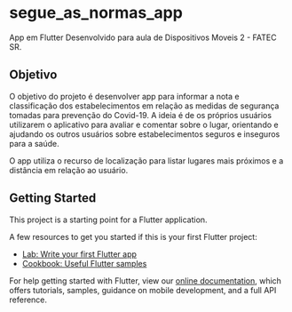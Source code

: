 # segue_as_normas_app

App em Flutter Desenvolvido para aula de Dispositivos Moveis 2 - FATEC SR.

## Objetivo

O objetivo do projeto é desenvolver app para informar a nota e classificação dos estabelecimentos em relação as medidas de segurança tomadas para prevenção do Covid-19.
A ideia é de os próprios usuários utilizarem o aplicativo para avaliar e comentar sobre o lugar, orientando e ajudando os outros usuários sobre estabelecimentos seguros e inseguros para a saúde.

O app utiliza o recurso de localização para listar lugares mais próximos e a distância em relação ao usuário.

## Getting Started

This project is a starting point for a Flutter application.

A few resources to get you started if this is your first Flutter project:

- [Lab: Write your first Flutter app](https://flutter.dev/docs/get-started/codelab)
- [Cookbook: Useful Flutter samples](https://flutter.dev/docs/cookbook)

For help getting started with Flutter, view our
[online documentation](https://flutter.dev/docs), which offers tutorials,
samples, guidance on mobile development, and a full API reference.
